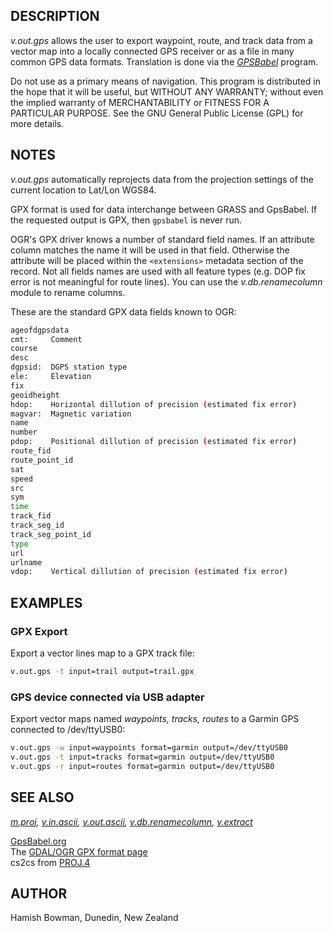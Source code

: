 ## DESCRIPTION

*v.out.gps* allows the user to export waypoint, route, and track data
from a vector map into a locally connected GPS receiver or as a file in
many common GPS data formats. Translation is done via the
*[GPSBabel](https://www.gpsbabel.org)* program.

Do not use as a primary means of navigation. This program is distributed
in the hope that it will be useful, but WITHOUT ANY WARRANTY; without
even the implied warranty of MERCHANTABILITY or FITNESS FOR A PARTICULAR
PURPOSE. See the GNU General Public License (GPL) for more details.

## NOTES

*v.out.gps* automatically reprojects data from the projection settings
of the current location to Lat/Lon WGS84.

GPX format is used for data interchange between GRASS and GpsBabel. If
the requested output is GPX, then `gpsbabel` is never run.

OGR's GPX driver knows a number of standard field names. If an attribute
column matches the name it will be used in that field. Otherwise the
attribute will be placed within the `<extensions>` metadata section of
the record. Not all fields names are used with all feature types (e.g.
DOP fix error is not meaningful for route lines). You can use the
*v.db.renamecolumn* module to rename columns.

These are the standard GPX data fields known to OGR:

```sh
ageofdgpsdata
cmt:     Comment
course
desc
dgpsid:  DGPS station type
ele:     Elevation
fix
geoidheight
hdop:    Horizontal dillution of precision (estimated fix error)
magvar:  Magnetic variation
name
number
pdop:    Positional dillution of precision (estimated fix error)
route_fid
route_point_id
sat
speed
src
sym
time
track_fid
track_seg_id
track_seg_point_id
type
url
urlname
vdop:    Vertical dillution of precision (estimated fix error)
```

## EXAMPLES

### GPX Export

Export a vector lines map to a GPX track file:

```sh
v.out.gps -t input=trail output=trail.gpx
```

### GPS device connected via USB adapter

Export vector maps named *waypoints, tracks, routes* to a Garmin GPS
connected to /dev/ttyUSB0:

```sh
v.out.gps -w input=waypoints format=garmin output=/dev/ttyUSB0
v.out.gps -t input=tracks format=garmin output=/dev/ttyUSB0
v.out.gps -r input=routes format=garmin output=/dev/ttyUSB0
```

## SEE ALSO

*[m.proj](https://grass.osgeo.org/grass-stable/manuals/m.proj.html),
[v.in.ascii](https://grass.osgeo.org/grass-stable/manuals/v.in.ascii.html),
[v.out.ascii](https://grass.osgeo.org/grass-stable/manuals/v.out.ascii.html),
[v.db.renamecolumn](https://grass.osgeo.org/grass-stable/manuals/v.db.renamecolumn.html),
[v.extract](https://grass.osgeo.org/grass-stable/manuals/v.extract.html)*

[GpsBabel.org](https://www.gpsbabel.org)  
The [GDAL/OGR GPX format
page](https://gdal.org/drivers/vector/gpx.html)  
cs2cs from [PROJ.4](https://proj.org)  

## AUTHOR

Hamish Bowman, Dunedin, New Zealand
